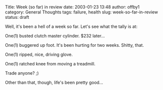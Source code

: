 Title: Week (so far) in review
date: 2003-01-23 13:48
author: offby1
category: General Thoughts
tags: failure, health
slug: week-so-far-in-review
status: draft

Well, it\'s been a hell of a week so far. Let\'s see what the tally is at:

One(1) busted clutch master cylinder. \$232 later\...

One(1) buggered up foot. It\'s been hurting for two weeks. Shitty, that.

One(1) ripped, nice, driving glove.

One(1) ratched knee from moving a treadmill.

Trade anyone? ;)

Other than that, though, life\'s been pretty good\...
